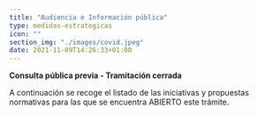 ```yaml
---
title: "Audiencia e Información pública"
type: medidas-estrategicas
icon: ""
section_img: "./images/covid.jpeg"
date: 2021-11-09T14:26:33+01:00
---
```

**Consulta pública previa - Tramitación cerrada**

A continuación se recoge el listado de las iniciativas y propuestas normativas para las que se encuentra ABIERTO este trámite.